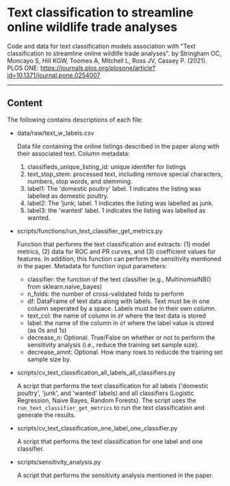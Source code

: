 # Text classification to streamline online wildlife trade analyses
Code and data for text classification models association with "Text classification to streamline online wildlife trade analyses". by Stringham OC, Moncayo S, Hill KGW, Toomes A, Mitchell L, Ross JV, Cassey P. (2021). PLOS ONE: https://journals.plos.org/plosone/article?id=10.1371/journal.pone.0254007

---

## Content
The following contains descriptions of each file: 

- data/raw/text_w_labels.csv

    Data file containing the online listings described in the paper along with their associated text. Column metadata:

    1. classifieds_unique_listing_id: unique identifer for listings
    2. text_stop_stem: processed text, including remove special characters, numbers, stop words, and stemming.
    3. label1: The 'domestic poultry' label. 1 indicates the listing was labelled as domestic poultry. 
    4. label2: The 'junk; label. 1 indicates the listing was labelled as junk. 
    5. label3: the 'wanted' label. 1 indicates the listing was labelled as wanted.


- scripts/functions/run_text_classifier_get_metrics.py

    Function that performs the text classification and extracts: (1) model metrics, (2) data for ROC and PR curves, and (3) coefficient values for features. In addition, this function can perform the sensitivity mentioned in the paper. Metadata for function input parameters:

    - classifier: the function of the text classifier (e.g., MultinomialNB() from sklearn.naive_bayes)
    - n_folds: the number of cross-validated folds to perform
    - df: DataFrame of text data along with labels. Text must be in one column seperated by a space. Labels must be in their own column.
    - text_col: the name of column in `df` where the text data is stored
    - label: the name of the column in `df` where the label value is stored (as 0s and 1s)
    - decrease_n: Optional. True/False on whether or not to perform the sensitivity analysis (i.e., reduce the training set sample size).
    - decrease_amnt: Optional. How many rows to reducde the training set sample size by.

- scripts/cv_text_classification_all_labels_all_classifiers.py

    A script that performs the text classification for all labels ('domestic poultry', 'junk', and 'wanted' labels) and all classifiers (Logistic Regression, Naive Bayes, Random Forests). The script uses the `run_text_classifier_get_metrics` to run the text classification and generate the results.

- scripts/cv_text_classification_one_label_one_classifier.py

    A script that performs the text classification for one label and one classifier. 

- scripts/sensitivity_analysis.py

    A script that performs the sensitivity analysis mentioned in the paper.
